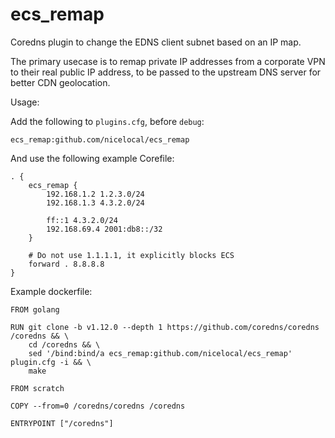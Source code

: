 # ecs_remap

Coredns plugin to change the EDNS client subnet based on an IP map.

The primary usecase is to remap private IP addresses from a corporate VPN to their real public IP address, to be passed to the upstream DNS server for better CDN geolocation.  

Usage:

Add the following to `plugins.cfg`, before `debug`:

```
ecs_remap:github.com/nicelocal/ecs_remap
```

And use the following example Corefile:
```
. {
    ecs_remap {
        192.168.1.2 1.2.3.0/24
        192.168.1.3 4.3.2.0/24

        ff::1 4.3.2.0/24
        192.168.69.4 2001:db8::/32
    }

    # Do not use 1.1.1.1, it explicitly blocks ECS
    forward . 8.8.8.8
}
```

Example dockerfile:

```
FROM golang

RUN git clone -b v1.12.0 --depth 1 https://github.com/coredns/coredns /coredns && \
    cd /coredns && \
    sed '/bind:bind/a ecs_remap:github.com/nicelocal/ecs_remap' plugin.cfg -i && \
    make

FROM scratch

COPY --from=0 /coredns/coredns /coredns

ENTRYPOINT ["/coredns"]
```